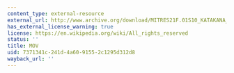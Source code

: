 ```yaml
---
content_type: external-resource
external_url: http://www.archive.org/download/MITRES21F.01S10_KATAKANA_EXERCISES/word20.mov
has_external_license_warning: true
license: https://en.wikipedia.org/wiki/All_rights_reserved
status: ''
title: MOV
uid: 7371341c-241d-4a60-9155-2c1295d312d8
wayback_url: ''
---
```

